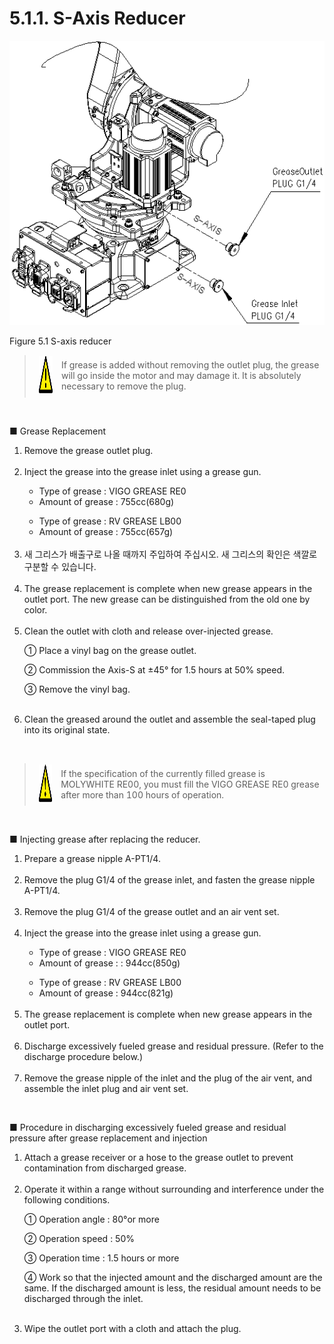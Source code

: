 ﻿# 5.1.1. S-Axis Reducer


![](../../_assets/그림_5.1_s축감속기.png)


Figure 5.1 S-axis reducer


<blockquote>
<table border="0">
<thead>
  <tr>
    <td>
    <div align="center">
      <img src="../../_assets/주의표시.png" width = 60 height = 60>
    </div>
    </td>
    <td colspan="4">If grease is added without removing the outlet plug, the grease will go inside the motor and may damage it. It is absolutely necessary to remove the plug.</td>
  </tr>
</thead>
</table>  
</blockquote>

<br>

■	Grease Replacement

<ol style="list-style-type:decimal" start="1">
    <li>
Remove the grease outlet plug.
</li><br>
    <li>
Inject the grease into the grease inlet using a grease gun.
<p>

-	Type of grease : VIGO GREASE RE0
-	Amount of grease : 755cc(680g)

 <p>

-	Type of grease : RV GREASE LB00
-	Amount of grease : 755cc(657g)
                                                            
</li><br>
    <li>
새 그리스가 배출구로 나올 때까지 주입하여 주십시오. 새 그리스의 확인은 색깔로 구분할 수 있습니다.
</li><br>
    <li>
The grease replacement is complete when new grease appears in the outlet port. The new grease can be distinguished from the old one by color.
</li><br>
    <li>Clean the outlet with cloth and release over-injected grease.

①	Place a vinyl bag on the grease outlet.

②	Commission the Axis-S at ±45° for 1.5 hours at 50% speed.

③	Remove the vinyl bag.
</li><br>
    <li>Clean the greased around the outlet and assemble the seal-taped plug into its original state.
</li>
</ol>

<br>

<blockquote>
<table border="0">
<thead>
  <tr>
    <td>
    <div align="center">
      <img src="../../_assets/주의표시.png" width = 60 height = 60>
    </div>
    </td>
    <td colspan="4">If the specification of the currently filled grease is MOLYWHITE RE00, you must fill the VIGO GREASE RE0 grease after more than 100 hours of operation.</td>
  </tr>
</thead>
</table>  
</blockquote>

<br>

■	Injecting grease after replacing the reducer.
<ol style="list-style-type:decimal" start="1">
    <li>
Prepare a grease nipple A-PT1/4.
</li><br>
    <li>Remove the plug G1/4 of the grease inlet, and fasten the grease nipple A-PT1/4.
</li><br>
    <li>Remove the plug G1/4 of the grease outlet and an air vent set. 
</li><br>
    <li>Inject the grease into the grease inlet using a grease gun.

<p>

-	Type of grease : VIGO GREASE RE0
-	Amount of grease : : 944cc(850g)
 <p>

-	Type of grease : RV GREASE LB00
-	Amount of grease : 944cc(821g)
</li><br>
    <li>The grease replacement is complete when new grease appears in the outlet port. 
</li><br>
    <li>Discharge excessively fueled grease and residual pressure. (Refer to the discharge procedure below.)
</li><br>
    <li>Remove the grease nipple of the inlet and the plug of the air vent, and assemble the inlet plug and air vent set.
</li>
</ol>

<br>

■	Procedure in discharging excessively fueled grease and residual pressure after grease replacement and injection
<ol style="list-style-type:decimal" start="1">
    <li>Attach a grease receiver or a hose to the grease outlet to prevent contamination from discharged grease.
</li><br>
    <li>Operate it within a range without surrounding and interference under the following conditions.

①	Operation angle : 80°or more 

②	Operation speed : 50%

③	Operation time : 1.5 hours or more

④	Work so that the injected amount and the discharged amount are the same. If the discharged amount is less, the residual amount needs to be discharged through the inlet.
</li><br>
    <li>Wipe the outlet port with a cloth and attach the plug.
</li>
</ol>
 
